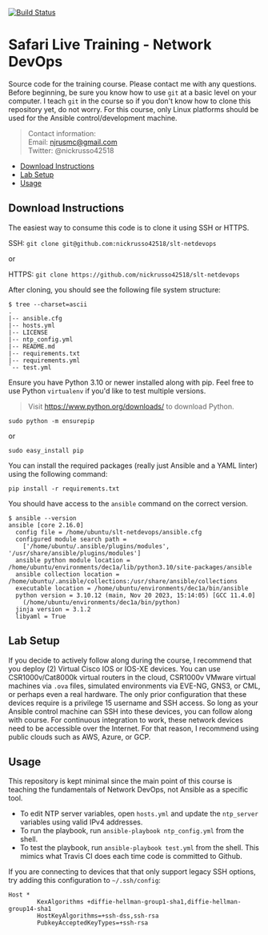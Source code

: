 [![Build Status](
https://app.travis-ci.com/nickrusso42518/slt-netdevops.svg?branch=master)](
https://app.travis-ci.com/nickrusso42518/slt-netdevops)

# Safari Live Training - Network DevOps
Source code for the training course. Please contact me with any questions.
Before beginning, be sure you know how to use `git` at a basic level on
your computer. I teach `git` in the course so if you don't know how
to clone this repository yet, do not worry. For this course, only
Linux platforms should be used for the Ansible control/development machine.

> Contact information:\
> Email:    njrusmc@gmail.com\
> Twitter:  @nickrusso42518

  * [Download Instructions](#download-instructions)
  * [Lab Setup](#lab-setup)
  * [Usage](#usage)

## Download Instructions
The easiest way to consume this code is to clone it using SSH or HTTPS.

SSH: `git clone git@github.com:nickrusso42518/slt-netdevops`

or

HTTPS: `git clone https://github.com/nickrusso42518/slt-netdevops`

After cloning, you should see the following file system structure:

```
$ tree --charset=ascii
.
|-- ansible.cfg
|-- hosts.yml
|-- LICENSE
|-- ntp_config.yml
|-- README.md
|-- requirements.txt
|-- requirements.yml
`-- test.yml
```

Ensure you have Python 3.10 or newer installed along with pip. Feel
free to use Python `virtualenv` if you'd like to test multiple versions.

> Visit https://www.python.org/downloads/ to download Python.

`sudo python -m ensurepip`

or

`sudo easy_install pip`

You can install the required packages (really just Ansible and a YAML linter)
using the following command:

`pip install -r requirements.txt`

You should have access to the `ansible` command on the correct version.

```
$ ansible --version
ansible [core 2.16.0]
  config file = /home/ubuntu/slt-netdevops/ansible.cfg
  configured module search path =
    ['/home/ubuntu/.ansible/plugins/modules', '/usr/share/ansible/plugins/modules']
  ansible python module location = /home/ubuntu/environments/dec1a/lib/python3.10/site-packages/ansible
  ansible collection location = /home/ubuntu/.ansible/collections:/usr/share/ansible/collections
  executable location = /home/ubuntu/environments/dec1a/bin/ansible
  python version = 3.10.12 (main, Nov 20 2023, 15:14:05) [GCC 11.4.0]
    (/home/ubuntu/environments/dec1a/bin/python)
  jinja version = 3.1.2
  libyaml = True
```

## Lab Setup
If you decide to actively follow along during the course, I recommend
that you deploy (2) Virtual Cisco IOS or IOS-XE devices. You can
use CSR1000v/Cat8000k virtual routers in the cloud, CSR1000v VMware virtual
machines via `.ova` files, simulated environments via EVE-NG, GNS3,
or CML, or perhaps even a real hardware. The only prior configuration
that these devices require is a privilege 15 username and SSH access.
So long as your Ansible control machine can SSH into these devices,
you can follow along with course. For continuous integration to work,
these network devices need to be accessible over the Internet. For that
reason, I recommend using public clouds such as AWS, Azure, or GCP.

## Usage
This repository is kept minimal since the main point of this course is
teaching the fundamentals of Network DevOps, not Ansible as a specific tool.
  * To edit NTP server variables, open `hosts.yml` and update the
    `ntp_server` variables using valid IPv4 addresses.
  * To run the playbook, run `ansible-playbook ntp_config.yml` from the shell.
  * To test the playbook, run `ansible-playbook test.yml` from the shell. This
    mimics what Travis CI does each time code is committed to Github.

If you are connecting to devices that that only support legacy SSH options,
try adding this configuration to `~/.ssh/config`:

```
Host *
        KexAlgorithms +diffie-hellman-group1-sha1,diffie-hellman-group14-sha1
        HostKeyAlgorithms=+ssh-dss,ssh-rsa
        PubkeyAcceptedKeyTypes=+ssh-rsa
```

